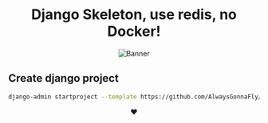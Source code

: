 <h1 align="center">Django Skeleton, use redis, no Docker!</h1>

<p align="center">
  <span><img src="https://github.com/edisonlee55/edisonlee55/raw/master/kita-ikuyo-rap.webp" alt="Banner"></span>
</p>

## Create django project

```sh
django-admin startproject --template https://github.com/AlwaysGonnaFly/django-skeleton/archive/refs/heads/main.zip project_name
```

<p align="center">❤️</p>